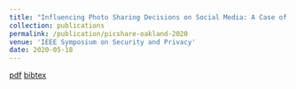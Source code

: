 ```yaml
---
title: "Influencing Photo Sharing Decisions on Social Media: A Case of Paradoxical Findings"
collection: publications
permalink: /publication/picshare-oakland-2020
venue: 'IEEE Symposium on Security and Privacy'
date: 2020-05-18
---
```



[pdf](https://rakib062.github.io/files/picshare-oakland-2020.pdf) [bibtex](https://rakib062.github.io/files/picshare-oakland-2020.bib)
